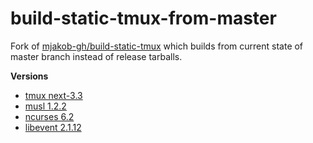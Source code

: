 
# build-static-tmux-from-master

Fork of [mjakob-gh/build-static-tmux](https://github.com/mjakob-gh/build-static-tmux) which builds
from current state of master branch instead of release tarballs.

**Versions**
* [tmux next-3.3](https://github.com/tmux/tmux/)
* [musl 1.2.2](https://www.musl-libc.org/)
* [ncurses 6.2](https://invisible-island.net/ncurses/)
* [libevent 2.1.12](https://github.com/libevent/libevent/)
